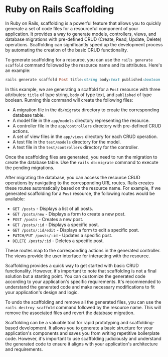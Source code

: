 # Ruby on Rails Scaffolding

In Ruby on Rails, scaffolding is a powerful feature that allows you to quickly generate a set of code files for a resourceful component of your application. It provides a way to generate models, controllers, views, and database migrations with pre-defined CRUD (Create, Read, Update, Delete) operations. Scaffolding can significantly speed up the development process by automating the creation of the basic CRUD functionality.

To generate scaffolding for a resource, you can use the `rails generate scaffold` command followed by the resource name and its attributes. Here's an example:

```ruby
rails generate scaffold Post title:string body:text published:boolean
```
In this example, we are generating a scaffold for a `Post` resource with three attributes: `title` of type string, `body` of type text, and `published` of type boolean. Running this command will create the following files:

- A migration file in the `db/migrate` directory to create the corresponding database table.
- A model file in the `app/models` directory representing the resource.
- A controller file in the `app/controllers` directory with pre-defined CRUD actions.
- A set of view files in the `app/views` directory for each CRUD operation.
- A test file in the `test/models` directory for the model.
- A test file in the `test/controllers` directory for the controller.

Once the scaffolding files are generated, you need to run the migration to create the database table. Use the `rails db:migrate` command to execute the pending migrations.

After migrating the database, you can access the resource CRUD operations by navigating to the corresponding URL routes. Rails creates these routes automatically based on the resource name. For example, if we generated scaffolding for a `Post` resource, the following routes would be available:

- `GET /posts` - Displays a list of all posts.
- `GET /posts/new` - Displays a form to create a new post.
- `POST /posts` - Creates a new post.
- `GET /posts/:id` - Displays a specific post.
- `GET /posts/:id/edit` - Displays a form to edit a specific post.
- `PATCH/PUT /posts/:id` - Updates a specific post.
- `DELETE /posts/:id` - Deletes a specific post.

These routes map to the corresponding actions in the generated controller. The views provide the user interface for interacting with the resource.

Scaffolding provides a quick way to get started with basic CRUD functionality. However, it's important to note that scaffolding is not a final solution but a starting point. You can customize the generated code according to your application's specific requirements. It's recommended to understand the generated code and make necessary modifications to fit your application's design and logic.

To undo the scaffolding and remove all the generated files, you can use the `rails destroy scaffold` command followed by the resource name. This will remove the associated files and revert the database migration.

Scaffolding can be a valuable tool for rapid prototyping and scaffolding-based development. It allows you to generate a basic structure for your application's components and saves you from writing repetitive boilerplate code. However, it's important to use scaffolding judiciously and understand the generated code to ensure it aligns with your application's architecture and requirements.
